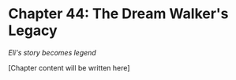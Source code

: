 # Chapter 44: The Dream Walker's Legacy

*Eli's story becomes legend*

[Chapter content will be written here]